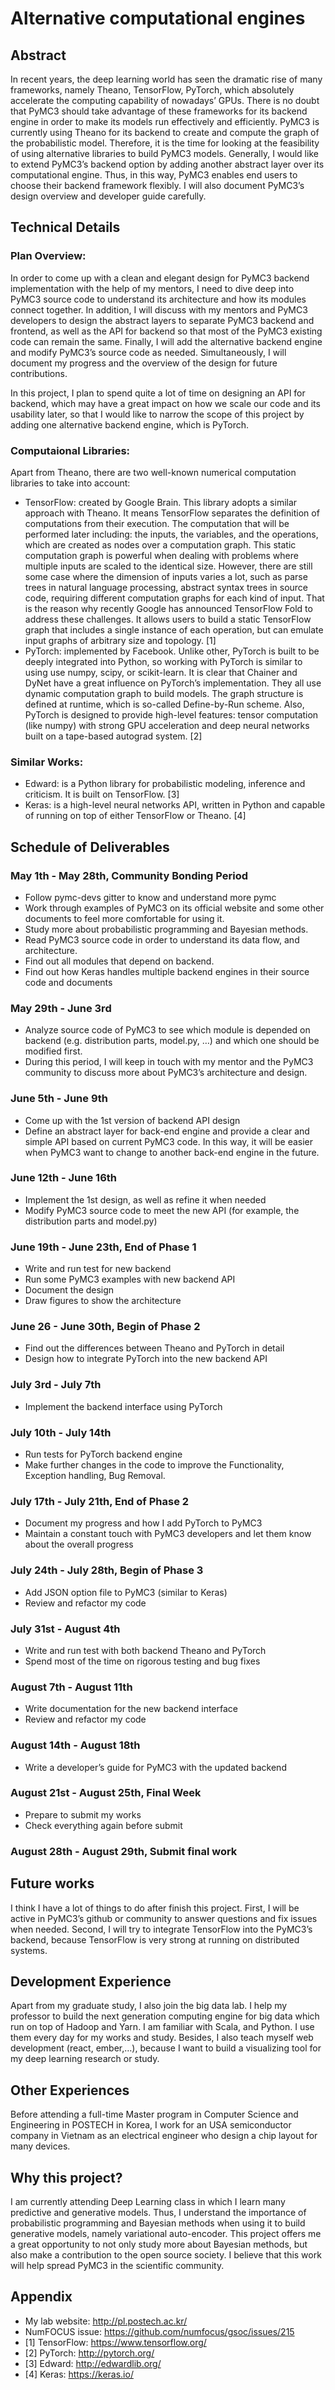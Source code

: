 # Alternative computational engines

## Abstract

In recent years, the deep learning world has seen the dramatic rise of many frameworks, namely Theano, TensorFlow, PyTorch, which absolutely accelerate the computing capability of nowadays’ GPUs. There is no doubt that PyMC3 should take advantage of these frameworks for its backend engine in order to make its models run effectively and efficiently. PyMC3 is currently using Theano for its backend to create and compute the graph of the probabilistic model. Therefore, it is the time for looking at the feasibility of using alternative libraries to build PyMC3 models. Generally, I would like to extend PyMC3’s backend option by adding another abstract layer over its computational engine. Thus, in this way, PyMC3 enables end users to choose their backend framework flexibly. I will also document PyMC3’s design overview and developer guide carefully. 
## Technical Details

### Plan Overview:
In order to come up with a clean and elegant design for PyMC3 backend implementation with the help of my mentors, I need to dive deep into PyMC3 source code to understand its architecture and how its modules connect together. In addition, I will discuss with my mentors and PyMC3 developers to design the abstract layers to separate PyMC3 backend and frontend, as well as the API for backend so that most of the PyMC3 existing code can remain the same. Finally, I will add the alternative backend engine and modify PyMC3’s source code as needed. Simultaneously, I will document my progress and the overview of the design for future contributions.

In this project, I plan to spend quite a lot of time on designing an API for backend, which may have a great impact on how we scale our code and its usability later, so that I would like to narrow the scope of this project by adding one alternative backend engine, which is PyTorch. 

### Computaional Libraries: 
Apart from Theano, there are two well-known numerical computation libraries to take into account:

- TensorFlow: created by Google Brain. This library adopts a similar approach with Theano. It means TensorFlow separates the definition of computations from their execution. The computation that will be performed later including: the inputs, the variables, and the operations, which are created as nodes over a computation graph. This static computation graph is powerful when dealing with problems where multiple inputs are scaled to the identical size. However, there are still some case where the dimension of inputs varies a lot, such as parse trees in natural language processing, abstract syntax trees in source code, requiring different computation graphs for each kind of input. That is the reason why recently Google has announced TensorFlow Fold to address these challenges. It allows users to build a static TensorFlow graph that includes a single instance of each operation, but can emulate input graphs of arbitrary size and topology. [1]
- PyTorch: implemented by Facebook. Unlike other, PyTorch is built to be deeply integrated into Python, so working with PyTorch is similar to using use numpy, scipy, or scikit-learn. It is clear that Chainer and DyNet have a great influence on PyTorch’s implementation. They all use dynamic computation graph to build models. The graph structure is defined at runtime, which is so-called Define-by-Run scheme. Also, PyTorch is designed to provide high-level features: tensor computation (like numpy) with strong GPU acceleration and deep neural networks built on a tape-based autograd system. [2]

### Similar Works:

- Edward: is a Python library for probabilistic modeling, inference and criticism. It is built on TensorFlow. [3]
- Keras: is a high-level neural networks API, written in Python and capable of running on top of either TensorFlow or Theano. [4]

## Schedule of Deliverables

### May 1th - May 28th, **Community Bonding Period**

- Follow pymc-devs gitter to know and understand more pymc 
- Work through examples of PyMC3 on its official website and some other documents to feel more comfortable for using it.
- Study more about probabilistic programming and Bayesian methods.
- Read PyMC3 source code in order to understand its data flow, and architecture.
- Find out all modules that depend on backend.
- Find out how Keras handles multiple backend engines in their source code and documents

### May 29th - June 3rd

- Analyze source code of PyMC3 to see which module is depended on backend (e.g. distribution parts, model.py, …) and which one should be modified first.
- During this period, I will keep in touch with my mentor and the PyMC3 community to discuss more about PyMC3’s architecture and design. 

### June 5th - June 9th

- Come up with the 1st version of backend API design
- Define an abstract layer for back-end engine and provide a clear and simple API based on current PyMC3 code. In this way, it will be easier when PyMC3 want to change to another back-end engine in the future.

### June 12th - June 16th

- Implement the 1st design, as well as refine it when needed
- Modify PyMC3 source code to meet the new API (for example, the distribution parts and model.py)

### June 19th - June 23th, **End of Phase 1**

- Write and run test for new backend
- Run some PyMC3 examples with new backend API
- Document the design
- Draw figures to show the architecture

### June 26 - June 30th, **Begin of Phase 2**

- Find out the differences between Theano and PyTorch in detail
- Design how to integrate PyTorch into the new backend API

### July 3rd - July 7th

- Implement the backend interface using PyTorch

### July 10th - July 14th

- Run tests for PyTorch backend engine
- Make further changes in the code to improve the Functionality, Exception handling, Bug Removal.

### July 17th - July 21th, **End of Phase 2**

- Document my progress and how I add PyTorch to PyMC3
- Maintain a constant touch with PyMC3 developers and let them know about the overall progress

### July 24th - July 28th, **Begin of Phase 3**

- Add JSON option file to PyMC3 (similar to Keras)
- Review and refactor my code

### July 31st - August 4th

- Write and run test with both backend Theano and PyTorch
- Spend most of the time on rigorous testing and bug fixes

### August 7th - August 11th

- Write documentation for the new backend interface
- Review and refactor my code

### August 14th - August 18th

- Write a developer’s guide for PyMC3 with the updated backend

### August 21st - August 25th, **Final Week**

- Prepare to submit my works
- Check everything again before submit

### August 28th - August 29th, **Submit final work**

## Future works

I think I have a lot of things to do after finish this project. First, I will be active in PyMC3’s github or community to answer questions and fix issues when needed. Second, I will try to integrate TensorFlow into the PyMC3’s backend, because TensorFlow is very strong at running on distributed systems. 

## Development Experience

Apart from my graduate study, I also join the big data lab. I help my professor to build the next generation computing engine for big data which run on top of Hadoop and Yarn. I am familiar with Scala, and Python. I use them every day for my works and study. Besides, I also teach myself web development (react, ember,…), because I want to build a visualizing tool for my deep learning research or study.

## Other Experiences

Before attending a full-time Master program in Computer Science and Engineering in POSTECH in Korea, I work for an USA semiconductor company in Vietnam as an electrical engineer who design a chip layout for many devices. 

## Why this project?

I am currently attending Deep Learning class in which I learn many predictive and generative models. Thus, I understand the importance of probabilistic programming and Bayesian methods when using it to build generative models, namely variational auto-encoder. This project offers me a great opportunity to not only study more about Bayesian methods, but also make a contribution to the open source society. I believe that this work will help spread PyMC3 in the scientific community.

## Appendix

- My lab website: http://pl.postech.ac.kr/
- NumFOCUS issue: https://github.com/numfocus/gsoc/issues/215 
- [1] TensorFlow: https://www.tensorflow.org/
- [2] PyTorch: http://pytorch.org/
- [3] Edward: http://edwardlib.org/ 
- [4] Keras: https://keras.io/
